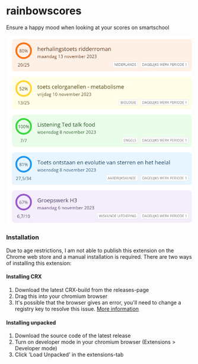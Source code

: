 # rainbowscores
Ensure a happy mood when looking at your scores on smartschool

![Screenshot of Rainbowscores in action](/art/example.png "Rainbowscores")

### Installation
Due to age restrictions, I am not able to publish this extension on the Chrome web store and a manual installation is required.
There are two ways of installing this extension:
#### Installing CRX
1) Download the latest CRX-build from the releases-page
2) Drag this into your chromium browser
3) It's possible that the browser gives an error, you'll need to change a registry key to resolve this issue. [More information](https://stackoverflow.com/a/75992512)

#### Installing unpacked
1) Download the source code of the latest release
2) Turn on developer mode in your chromium browser (Extensions > Developer mode)
3) Click 'Load Unpacked' in the extensions-tab

